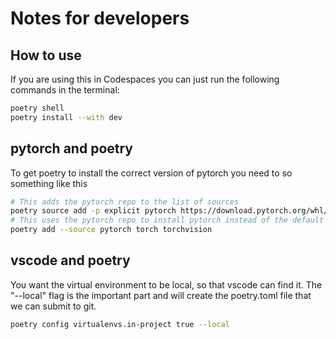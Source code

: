 # Notes for developers

## How to use

If you are using this in Codespaces you can just run the following commands in the terminal:

```bash
poetry shell
poetry install --with dev
```

## pytorch and poetry
To get poetry to install the correct version of pytorch you need to so something like this

```bash
# This adds the pytorch repo to the list of sources
poetry source add -p explicit pytorch https://download.pytorch.org/whl/cpu
# This uses the pytorch repo to install pytorch instead of the default
poetry add --source pytorch torch torchvision
```

## vscode and poetry
You want the virtual environment to be local, so that vscode can find it.  The "--local" flag is the important part
and will create the poetry.toml file that we can submit to git.

```bash
poetry config virtualenvs.in-project true --local
```